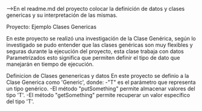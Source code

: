 -->En el readme.md del proyecto colocar la definición de datos y clases genericas y su interpretación de las mismas.

Proyecto: Ejemplo Clases Genericas

En este proyecto se realizó una investigación de la Clase Genérica, según lo investigado se pudo entender que las clases genéricas son muy flexibles y seguras durante la ejecución del proyecto, esta clase trabaja con datos
Parametrizados esto significa que permiten definir el tipo de dato que manejarán en tiempo de ejecución.

Definicion de Clases genenericas y datos
En este proyecto se definio a la Clase Generica como 'Generic<T>', donde:
-"T" es el parámetro que representa un tipo genérico.
-El método "putSomething" permite almacenar valores del tipo 'T'.
-El método "getSomething" permite recuperar un valor específico del tipo 'T'.




